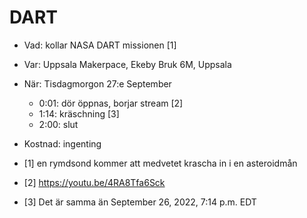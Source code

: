# DART

- Vad: kollar NASA DART missionen [1]
- Var: Uppsala Makerpace, Ekeby Bruk 6M, Uppsala
- När: Tisdagmorgon 27:e September
    - 0:01: dör öppnas, borjar stream [2]
    - 1:14: kräschning [3]
    - 2:00: slut
- Kostnad: ingenting

- [1] en rymdsond kommer att medvetet krascha in i en asteroidmån
- [2] <https://youtu.be/4RA8Tfa6Sck>
- [3] Det är samma än September 26, 2022, 7:14 p.m. EDT
